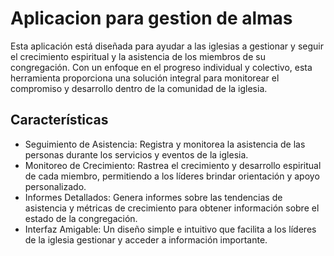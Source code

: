 # Aplicacion para gestion de almas

Esta aplicación está diseñada para ayudar a las iglesias a gestionar y seguir el crecimiento espiritual y la asistencia de los miembros de su congregación. Con un enfoque en el progreso individual y colectivo, esta herramienta proporciona una solución integral para monitorear el compromiso y desarrollo dentro de la comunidad de la iglesia.


## Características

- Seguimiento de Asistencia: Registra y monitorea la asistencia de las personas durante los servicios y eventos de la iglesia.
- Monitoreo de Crecimiento: Rastrea el crecimiento y desarrollo espiritual de cada miembro, permitiendo a los líderes brindar orientación y apoyo personalizado.
- Informes Detallados: Genera informes sobre las tendencias de asistencia y métricas de crecimiento para obtener información sobre el estado de la congregación.
- Interfaz Amigable: Un diseño simple e intuitivo que facilita a los líderes de la iglesia gestionar y acceder a información importante.

